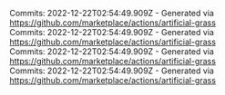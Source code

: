 Commits: 2022-12-22T02:54:49.909Z - Generated via https://github.com/marketplace/actions/artificial-grass
<br>
Commits: 2022-12-22T02:54:49.909Z - Generated via https://github.com/marketplace/actions/artificial-grass
<br>
Commits: 2022-12-22T02:54:49.909Z - Generated via https://github.com/marketplace/actions/artificial-grass
<br>
Commits: 2022-12-22T02:54:49.909Z - Generated via https://github.com/marketplace/actions/artificial-grass
<br>
